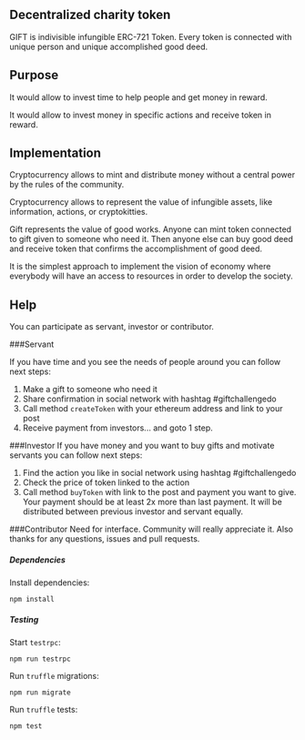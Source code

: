 Decentralized charity token
---------------

GIFT is indivisible infungible ERC-721 Token. Every token is connected with unique person and unique accomplished good deed.

Purpose
---------------

It would allow to invest time to help people and get money in reward.

It would allow to invest money in specific actions and receive token in reward.

Implementation
---------------

Cryptocurrency allows to mint and distribute money without a central power by the rules of the community.

Cryptocurrency allows to represent the value of infungible assets, like information, actions, or cryptokitties.

Gift represents the value of good works. Anyone can mint token connected to gift given to someone who need it.
Then anyone else can buy good deed and receive token that confirms the accomplishment of good deed. 

It is the simplest approach to implement the vision of economy where everybody will have an access to resources in order to develop the society.

Help
---------------

You can participate as servant, investor or contributor.

###Servant

If you have time and you see the needs of people around you can follow next steps:
1) Make a gift to someone who need it
2) Share confirmation in social network with hashtag #giftchallengedo
3) Call method `createToken` with your ethereum address and link to your post
5) Receive payment from investors... and goto 1 step.

###Investor
If you have money and you want to buy gifts and motivate servants you can follow next steps:
1) Find the action you like in social network using hashtag #giftchallengedo
2) Check the price of token linked to the action
3) Call method `buyToken` with link to the post and payment you want to give. Your payment should be at least 2x more than last payment. It will be distributed between previous investor and servant equally.

###Contributor
Need for interface. Community will really appreciate it. Also thanks for any questions, issues and pull requests.

##### Dependencies

Install dependencies:
```
npm install
```

##### Testing

Start `testrpc`:
```
npm run testrpc
```
Run `truffle` migrations:
```
npm run migrate
```
Run `truffle` tests:
```
npm test
```